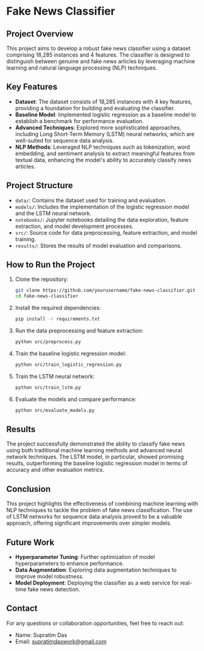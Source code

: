 # Fake News Classifier

## Project Overview

This project aims to develop a robust fake news classifier using a dataset comprising 18,285 instances and 4 features. The classifier is designed to distinguish between genuine and fake news articles by leveraging machine learning and natural language processing (NLP) techniques.

## Key Features

- **Dataset**: The dataset consists of 18,285 instances with 4 key features, providing a foundation for building and evaluating the classifier.
- **Baseline Model**: Implemented logistic regression as a baseline model to establish a benchmark for performance evaluation.
- **Advanced Techniques**: Explored more sophisticated approaches, including Long Short-Term Memory (LSTM) neural networks, which are well-suited for sequence data analysis.
- **NLP Methods**: Leveraged NLP techniques such as tokenization, word embedding, and sentiment analysis to extract meaningful features from textual data, enhancing the model's ability to accurately classify news articles.

## Project Structure

- `data/`: Contains the dataset used for training and evaluation.
- `models/`: Includes the implementation of the logistic regression model and the LSTM neural network.
- `notebooks/`: Jupyter notebooks detailing the data exploration, feature extraction, and model development processes.
- `src/`: Source code for data preprocessing, feature extraction, and model training.
- `results/`: Stores the results of model evaluation and comparisons.

## How to Run the Project

1. Clone the repository:
   ```bash
   git clone https://github.com/yourusername/fake-news-classifier.git
   cd fake-news-classifier
   ```

2. Install the required dependencies:
   ```bash
   pip install -r requirements.txt
   ```

3. Run the data preprocessing and feature extraction:
   ```bash
   python src/preprocess.py
   ```

4. Train the baseline logistic regression model:
   ```bash
   python src/train_logistic_regression.py
   ```

5. Train the LSTM neural network:
   ```bash
   python src/train_lstm.py
   ```

6. Evaluate the models and compare performance:
   ```bash
   python src/evaluate_models.py
   ```

## Results

The project successfully demonstrated the ability to classify fake news using both traditional machine learning methods and advanced neural network techniques. The LSTM model, in particular, showed promising results, outperforming the baseline logistic regression model in terms of accuracy and other evaluation metrics.

## Conclusion

This project highlights the effectiveness of combining machine learning with NLP techniques to tackle the problem of fake news classification. The use of LSTM networks for sequence data analysis proved to be a valuable approach, offering significant improvements over simpler models.

## Future Work

- **Hyperparameter Tuning**: Further optimization of model hyperparameters to enhance performance.
- **Data Augmentation**: Exploring data augmentation techniques to improve model robustness.
- **Model Deployment**: Deploying the classifier as a web service for real-time fake news detection.

## Contact

For any questions or collaboration opportunities, feel free to reach out:

- Name: Supratim Das
- Email: supratimdaswork@gmail.com

